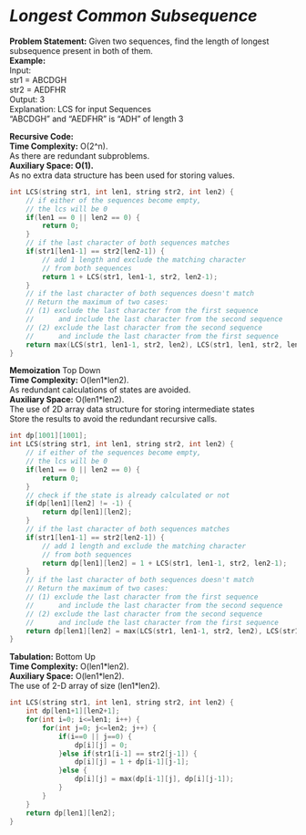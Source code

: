 # *Longest Common Subsequence*

**Problem Statement:** Given two sequences, find the length of longest subsequence present in both of them.    
**Example:**  
Input:  
str1 = ABCDGH  
str2 = AEDFHR  
Output: 3  
Explanation: LCS for input Sequences  
“ABCDGH” and “AEDFHR” is “ADH” of length 3    

**Recursive Code:**  
**Time Complexity:**  O(2^n).  
    As there are redundant subproblems.  
**Auxiliary Space: O(1).**  
    As no extra data structure has been used for storing values.  
    
````cpp
int LCS(string str1, int len1, string str2, int len2) {
    // if either of the sequences become empty, 
    // the lcs will be 0 
    if(len1 == 0 || len2 == 0) {
        return 0;
    }
    // if the last character of both sequences matches 
    if(str1[len1-1] == str2[len2-1]) {
        // add 1 length and exclude the matching character 
        // from both sequences
        return 1 + LCS(str1, len1-1, str2, len2-1);
    }
    // if the last character of both sequences doesn't match
    // Return the maximum of two cases:
    // (1) exclude the last character from the first sequence
    //      and include the last character from the second sequence
    // (2) exclude the last character from the second sequence
    //      and include the last character from the first sequence
    return max(LCS(str1, len1-1, str2, len2), LCS(str1, len1, str2, len2-1));
}
````  

**Memoization**  Top Down  
**Time Complexity:**  O(len1\*len2).  
    As redundant calculations of states are avoided.  
**Auxiliary Space:**  O(len1\*len2).  
    The use of 2D array data structure for storing intermediate states  
Store the results to avoid the redundant recursive calls.  
````cpp
int dp[1001][1001];
int LCS(string str1, int len1, string str2, int len2) {
    // if either of the sequences become empty, 
    // the lcs will be 0 
    if(len1 == 0 || len2 == 0) {
        return 0;
    }
    // check if the state is already calculated or not
    if(dp[len1][len2] != -1) {
        return dp[len1][len2];
    }
    // if the last character of both sequences matches 
    if(str1[len1-1] == str2[len2-1]) {
        // add 1 length and exclude the matching character 
        // from both sequences
        return dp[len1][len2] = 1 + LCS(str1, len1-1, str2, len2-1);
    }
    // if the last character of both sequences doesn't match
    // Return the maximum of two cases:
    // (1) exclude the last character from the first sequence
    //      and include the last character from the second sequence
    // (2) exclude the last character from the second sequence
    //      and include the last character from the first sequence
    return dp[len1][len2] = max(LCS(str1, len1-1, str2, len2), LCS(str1, len1, str2, len2-1));
}
````  

**Tabulation:** Bottom Up  
 **Time Complexity:**  O(len1\*len2).  
**Auxiliary Space:**  O(len1\*len2).   
    The use of 2-D array of size (len1\*len2).  
````cpp
int LCS(string str1, int len1, string str2, int len2) {
    int dp[len1+1][len2+1];
    for(int i=0; i<=len1; i++) {
        for(int j=0; j<=len2; j++) {
            if(i==0 || j==0) {
                dp[i][j] = 0;
            }else if(str1[i-1] == str2[j-1]) {
                dp[i][j] = 1 + dp[i-1][j-1];
            }else {
                dp[i][j] = max(dp[i-1][j], dp[i][j-1]);
            }
        }
    }
    return dp[len1][len2];
}
````  
